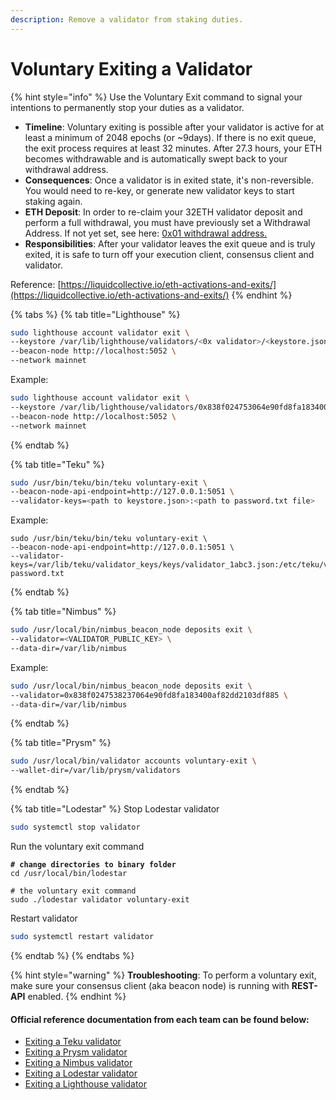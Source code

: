 ```yaml
---
description: Remove a validator from staking duties.
---
```


# Voluntary Exiting a Validator

{% hint style="info" %}
Use the Voluntary Exit command to signal your intentions to permanently stop your duties as a validator.

* **Timeline**: Voluntary exiting is possible after your validator is active for at least a minimum of 2048 epochs (or \~9days). If there is no exit queue, the exit process requires at least 32 minutes. After 27.3 hours, your ETH becomes withdrawable and is automatically swept back to your withdrawal address.
* **Consequences**: Once a validator is in exited state, it's non-reversible. You would need to re-key, or generate new validator keys to start staking again.
* **ETH Deposit**: In order to re-claim your 32ETH validator deposit and perform a full withdrawal, you must have previously set a Withdrawal Address. If not yet set, see here: [0x01 withdrawal address.](../../update-withdrawal-keys-for-ethereum-validator-bls-to-execution-change-or-0x00-to-0x01-with-ethdo.md)
* **Responsibilities**: After your validator leaves the exit queue and is truly exited, it is safe to turn off your execution client, consensus client and validator.



Reference: [https://liquidcollective.io/eth-activations-and-exits/](https://liquidcollective.io/eth-activations-and-exits/)
{% endhint %}

{% tabs %}
{% tab title="Lighthouse" %}
```bash
sudo lighthouse account validator exit \
--keystore /var/lib/lighthouse/validators/<0x validator>/<keystore.json file> \
--beacon-node http://localhost:5052 \
--network mainnet
```

Example:

```bash
sudo lighthouse account validator exit \
--keystore /var/lib/lighthouse/validators/0x838f024753064e90fd8fa183400af82dd2103df885/keystore-m_12311_12-112312.json \
--beacon-node http://localhost:5052 \
--network mainnet
```
{% endtab %}

{% tab title="Teku" %}
```bash
sudo /usr/bin/teku/bin/teku voluntary-exit \
--beacon-node-api-endpoint=http://127.0.0.1:5051 \
--validator-keys=<path to keystore.json>:<path to password.txt file>
```

Example:

```
sudo /usr/bin/teku/bin/teku voluntary-exit \
--beacon-node-api-endpoint=http://127.0.0.1:5051 \
--validator-keys=/var/lib/teku/validator_keys/keys/validator_1abc3.json:/etc/teku/validators-password.txt
```
{% endtab %}

{% tab title="Nimbus" %}
```bash
sudo /usr/local/bin/nimbus_beacon_node deposits exit \
--validator=<VALIDATOR_PUBLIC_KEY> \
--data-dir=/var/lib/nimbus
```

Example:

```bash
sudo /usr/local/bin/nimbus_beacon_node deposits exit \
--validator=0x838f0247538237064e90fd8fa183400af82dd2103df885 \
--data-dir=/var/lib/nimbus
```
{% endtab %}

{% tab title="Prysm" %}
```bash
sudo /usr/local/bin/validator accounts voluntary-exit \
--wallet-dir=/var/lib/prysm/validators
```
{% endtab %}

{% tab title="Lodestar" %}
Stop Lodestar validator

```bash
sudo systemctl stop validator
```

Run the voluntary exit command

<pre class="language-bash"><code class="lang-bash"><strong># change directories to binary folder
</strong>cd /usr/local/bin/lodestar
<strong>
</strong># the voluntary exit command
sudo ./lodestar validator voluntary-exit
</code></pre>

Restart validator

```bash
sudo systemctl restart validator
```
{% endtab %}
{% endtabs %}

{% hint style="warning" %}
**Troubleshooting**: To perform a voluntary exit, make sure your consensus client (aka beacon node) is running with **REST-API** enabled.
{% endhint %}

#### Official reference documentation from each team can be found below:

* [Exiting a Teku validator](https://docs.teku.consensys.net/how-to/voluntarily-exit)
* [Exiting a Prysm validator](https://docs.prylabs.network/docs/wallet/exiting-a-validator)
* [Exiting a Nimbus validator](https://nimbus.guide/voluntary-exit.html)
* [Exiting a Lodestar validator](https://chainsafe.github.io/lodestar/reference/cli/#validator-voluntary-exit)
* [Exiting a Lighthouse validator](https://lighthouse-book.sigmaprime.io/voluntary-exit.html)
